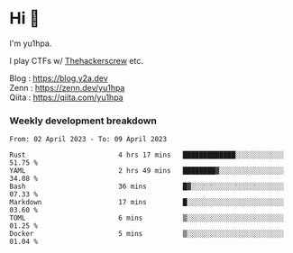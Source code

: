 # Hi 👋

I'm yu1hpa.

I play CTFs w/ [Thehackerscrew](https://www.thehackerscrew.team/) etc.

Blog : https://blog.y2a.dev  
Zenn : https://zenn.dev/yu1hpa  
Qiita : https://qiita.com/yu1hpa  

### Weekly development breakdown

<!--START_SECTION:waka-->

```text
From: 02 April 2023 - To: 09 April 2023

Rust                       4 hrs 17 mins   █████████████░░░░░░░░░░░░   51.75 %
YAML                       2 hrs 49 mins   ████████▓░░░░░░░░░░░░░░░░   34.08 %
Bash                       36 mins         █▓░░░░░░░░░░░░░░░░░░░░░░░   07.33 %
Markdown                   17 mins         █░░░░░░░░░░░░░░░░░░░░░░░░   03.60 %
TOML                       6 mins          ▒░░░░░░░░░░░░░░░░░░░░░░░░   01.25 %
Docker                     5 mins          ▒░░░░░░░░░░░░░░░░░░░░░░░░   01.04 %
```

<!--END_SECTION:waka-->

